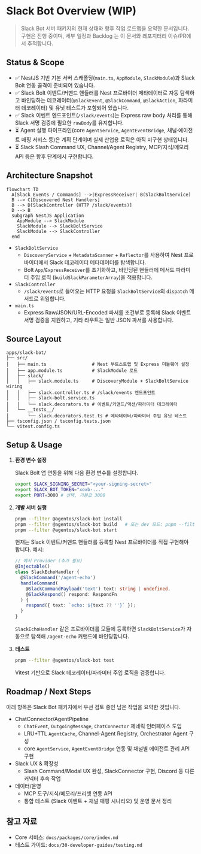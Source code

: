 # Slack Bot Overview (WIP)

> Slack Bot 서버 패키지의 현재 상태와 향후 작업 로드맵을 요약한 문서입니다. 구현은 진행 중이며, 세부 일정과 Backlog 는 이 문서와 레포지터리 이슈/PR에서 추적합니다.

## Status & Scope

- ✅ NestJS 기반 기본 서버 스캐폴딩(`main.ts`, `AppModule`, `SlackModule`)과 Slack Bolt 연동 골격이 준비되어 있습니다.
- ✅ Slack Bolt 이벤트/커맨드 핸들러를 Nest 프로바이더 메타데이터로 자동 탐색하고 바인딩하는 데코레이터(`@SlackEvent`, `@SlackCommand`, `@SlackAction`, 파라미터 데코레이터) 및 유닛 테스트가 포함되어 있습니다.
- ✅ Slack 이벤트 엔드포인트(`/slack/events`)는 Express raw body 처리를 통해 Slack 서명 검증에 필요한 `rawBody`를 유지합니다.
- ⏳ Agent 실행 파이프라인(core `AgentService`, `AgentEventBridge`, 채널·에이전트 매핑 서비스 등)은 계획 단계이며 실제 산업용 로직은 아직 미구현 상태입니다.
- ⏳ Slack Slash Command UX, Channel/Agent Registry, MCP/지식/메모리 API 등은 향후 단계에서 구현합니다.

## Architecture Snapshot

```mermaid
flowchart TD
  A[Slack Events / Commands] -->|ExpressReceiver| B(SlackBoltService)
  B --> C[Discovered Nest Handlers]
  B --> D[SlackController (HTTP /slack/events)]
  D --> B
  subgraph NestJS Application
    AppModule --> SlackModule
    SlackModule --> SlackBoltService
    SlackModule --> SlackController
  end
```

- `SlackBoltService`
  - `DiscoveryService` + `MetadataScanner` + `Reflector`를 사용하여 Nest 프로바이더에서 Slack 데코레이터 메타데이터를 탐색합니다.
  - Bolt `App`/`ExpressReceiver`를 초기화하고, 바인딩된 핸들러에 메서드 파라미터 주입 로직 (`buildSlackParameterArray`)을 적용합니다.
- `SlackController`
  - `/slack/events`로 들어오는 HTTP 요청을 `SlackBoltService`의 `dispatch` 메서드로 위임합니다.
- `main.ts`
  - Express Raw/JSON/URL-Encoded 파서를 조건부로 등록해 Slack 이벤트 서명 검증을 지원하고, 기타 라우트는 일반 JSON 파서를 사용합니다.

## Source Layout

```
apps/slack-bot/
├── src/
│   ├── main.ts                 # Nest 부트스트랩 및 Express 미들웨어 설정
│   ├── app.module.ts           # SlackModule 로드
│   ├── slack/
│   │   ├── slack.module.ts     # DiscoveryModule + SlackBoltService wiring
│   │   ├── slack.controller.ts # /slack/events 엔드포인트
│   │   ├── slack-bolt.service.ts
│   │   └── slack.decorators.ts # 이벤트/커맨드/액션/파라미터 데코레이터
│   └── __tests__/
│       └── slack.decorators.test.ts # 메타데이터/파라미터 주입 유닛 테스트
├── tsconfig.json / tsconfig.tests.json
└── vitest.config.ts
```

## Setup & Usage

1. **환경 변수 설정**

   Slack Bolt 앱 연동을 위해 다음 환경 변수를 설정합니다.

   ```bash
   export SLACK_SIGNING_SECRET="<your-signing-secret>"
   export SLACK_BOT_TOKEN="xoxb-..."
   export PORT=3000 # 선택, 기본값 3000
   ```

2. **개발 서버 실행**

   ```bash
   pnpm --filter @agentos/slack-bot install
   pnpm --filter @agentos/slack-bot build   # 또는 dev 모드: pnpm --filter @agentos/slack-bot dev
   pnpm --filter @agentos/slack-bot start
   ```

   현재는 Slack 이벤트/커맨드 핸들러를 등록할 Nest 프로바이더를 직접 구현해야 합니다. 예시:

   ```typescript
   // 예시 Provider (추가 필요)
   @Injectable()
   class SlackEchoHandler {
     @SlackCommand('/agent-echo')
     handleCommand(
       @SlackCommandPayload('text') text: string | undefined,
       @SlackRespond() respond: RespondFn
     ) {
       respond({ text: `echo: ${text ?? ''}` });
     }
   }
   ```

   `SlackEchoHandler` 같은 프로바이더를 모듈에 등록하면 `SlackBoltService`가 자동으로 탐색해 `/agent-echo` 커맨드에 바인딩합니다.

3. **테스트**

   ```bash
   pnpm --filter @agentos/slack-bot test
   ```

   Vitest 기반으로 Slack 데코레이터/파라미터 주입 로직을 검증합니다.

## Roadmap / Next Steps

아래 항목은 Slack Bot 패키지에서 우선 검토 중인 남은 작업을 요약한 것입니다.

- ChatConnector/AgentPipeline
  - `ChatEvent`, `OutgoingMessage`, `ChatConnector` 제네릭 인터페이스 도입
  - LRU+TTL `AgentCache`, Channel-Agent Registry, Orchestrator Agent 구성
  - core `AgentService`, `AgentEventBridge` 연동 및 채널별 에이전트 관리 API 구현
- Slack UX & 확장성
  - Slash Command/Modal UX 완성, SlackConnector 구현, Discord 등 다른 커넥터 후속 작업
- 데이터/운영
  - MCP 도구/지식/메모리/프리셋 연동 API
  - 통합 테스트 (Slack 이벤트 + 채널 매핑 시나리오) 및 운영 문서 정리

## 참고 자료

- Core 서비스: `docs/packages/core/index.md`
- 테스트 가이드: `docs/30-developer-guides/testing.md`

